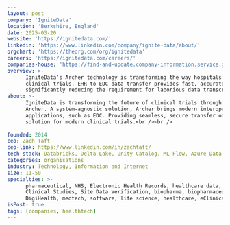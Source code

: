 ```yaml
---
layout: post
company: 'IgniteData'
location: 'Berkshire, England'
date: 2025-03-20
website: 'https://ignitedata.com/'
linkedin: 'https://www.linkedin.com/company/ignite-data/about/'
orgchart: 'https://theorg.com/org/ignitedata'
careers: 'https://ignitedata.com/careers/'
companies-house: 'https://find-and-update.company-information.service.gov.uk/company/09054143'
overview: >-
      IgniteData’s Archer technology is transforming the way hospitals and research sites transfer data for 
      clinical trials. EHR-to-EDC data transfer provides fast, accurate patient data for clinical studies, 
      significantly reducing the requirement for laborious data transcription and source data verification (SDV).
about: >-
      IgniteData is transforming the future of clinical trials through its cloud-based Virtual Research Assistant, 
      Archer. A system-agnostic solution, Archer brings modern interoperability between EHR and key research 
      applications, such as EDC. Providing seamless, secure transfer of clinical data, Archer is the global EHR-to-EDC 
      solution for modern clinical trials.<br /><br />
  
founded: 2014
ceo: Zach Taft
ceo-link: https://www.linkedin.com/in/zachtaft/
tech-stack: Databricks, Delta Lake, Unity Catalog, ML Flow, Azure Data Factory, Python, FastAPI, Pydantic, Pytest, PostgreSQL
categories: organisations
industry: Technology, Information and Internet
size: 11-50
specialties: >-
      pharmaceutical, NHS, Electronic Health Records, healthcare data, Clinical Research, Clinical Trials, 
      Clinical Studies, Site Data Verification, biopharma, biopharmaceutical, EHR, EMR, EHR2EDC, interoperability, 
      DigiHealth, medtech, software, life science, healthcare, eClinical, and TrialTech
isPost: true
tags: [companies, healthtech]
---
```


